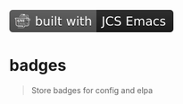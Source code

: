 [![Built with](https://raw.githubusercontent.com/jcs-emacs/badges/master/others/built-with/dark.svg)](https://jcs-emacs.github.io/)

# badges
> Store badges for config and elpa
